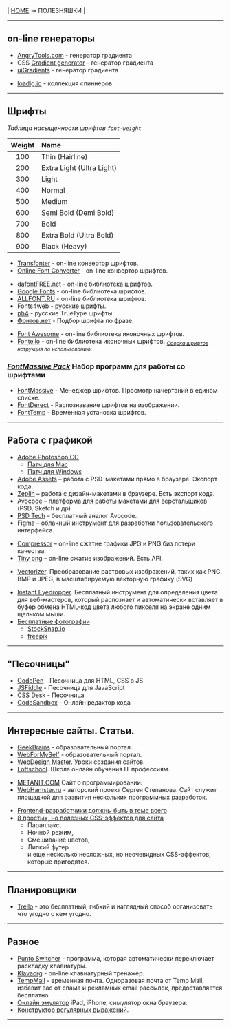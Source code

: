 | [HOME](https://github.com/vik-vavilikhin/vik-vavilikhin.github.io) &rarr; ПОЛЕЗНЯШКИ |

-------------------------------------------------------------------------------
## on-line генераторы  
- [AngryTools.com](https://cssgradient.io/) - генератор градиента
- CSS [Gradient generator](https://www.css-gradient.com/) - генератор градиента
- [uiGradients](https://uigradients.com/#GrapefruitSunset) - генератор градиента
<!-- ==================== -->
- [loadig.io](https://loading.io/) - коллекция спиннеров

-------------------------------------------------------------------------------
## Шрифты
_Таблица насыщенности шрифтов `font-weight`_
<!-- ``` -->
 Weight |           Name            |
:------:|:--------------------------|
100     | Thin (Hairline)           |
200     | Extra Light (Ultra Light) |
300     | Light                     |
400     | Normal                    |
500     | Medium                    |
600     | Semi Bold (Demi Bold)     |
700     | Bold                      |
800     | Extra Bold (Ultra Bold)   |
900     | Black (Heavy)             |
<!-- ``` -->
- [Transfonter](https://transfonter.org/) - on-line конвертор шрифтов.
- [Online Font Converter](https://onlinefontconverter.com/) - on-line конвертор шрифтов.
<!-- ==================== -->
- [dafontFREE.net](https://www.dafontfree.net/) - on-line библиотека шрифтов.
- [Google Fonts](https://fonts.google.com/) - on-line библиотека шрифтов.
- [ALLFONT.RU](http://allfont.ru/) - on-line библиотека шрифтов.
- [Fonts4web](http://fonts4web.ru/) - русские шрифты.
- [ph4](https://www.ph4.ru/fonts_fonts.php?ja=19b#) - русские TrueType шрифты.
- [Фонтов.нет](http://www.fontov.net/) - Подбор шрифта по фразе.
<!-- ==================== -->
- [Font Awesome](https://fontawesome.com/) - on-line библиотека иконочных шрифтов.
- [Fontello](http://fontello.com/) - on-line библиотека иконочных шрифтов.
  <sub>_[Сборка шрифтов](https://webref.ru/layout/font-awesome/fontello) нструкция по использованию._</sub>

### ***<u>[FontMassive Pack](https://fontmassive.com/)</u>*** Набор программ для работы со шрифтами
- [FontMassive](https://fontmassive.com/fm.php) - Менеджер шрифтов. Просмотр начертаний в едином списке.
- [FontDerect](https://fontmassive.com/fd.php) - Распознавание шрифтов на изображении.
- [FontTemp](https://fontmassive.com/ft.php) - Временная установка шрифтов.

-------------------------------------------------------------------------------
## Работа с графикой
- <u>[Adobe Photoshop CC](http://www.adobe.com/ru/products/photoshop.html)</u>
  - [Патч для Mac](https://yadi.sk/d/cRmb_ho133xcvr)
  - [Патч для Windows](http://photoshop-besplatno.ru/adobe-photoshop-cc.html)
- [Adobe Assets](https://assets.adobe.com/) – работа с PSD-макетами прямо в браузере. Экспорт кода.
- [Zeplin](https://zeplin.io/) – работа с дизайн-макетами в браузере. Есть экспорт кода.
- [Avocode](https://avocode.com/) – платформа для работы макетами для верстальщиков (PSD, Sketch и др)
- [PSD Tech](https://psdetch.com/) – бесплатный аналог Avocode.
- [Figma](https://www.figma.com/) – облачный инструмент для разработки пользовательского интерфейса.
<!-- ==================== -->
- [Сompressor](https://compressor.io/) – on-line сжатие графики JPG и PNG биз потери качества.
- [Tiny png](https://tinypng.com/) – on-line сжатие изображений. Есть API.
<!-- ==================== -->
- [Vectorizer](https://www.vectorizer.io/). Преобразование растровых изображений, таких как PNG, BMP и JPEG, в масштабируемую векторную графику (SVG)
<!-- ==================== -->
- [Instant Eyedropper](http://instant-eyedropper.com/). Бесплатный инструмент для определения цвета для веб-мастеров, который распознает и автоматически вставляет в буфер обмена HTML-код цвета любого пикселя на экране одним щелчком мыши.
- <u>Бесплатные фотографии</u>
   - [StockSnap.io](https://stocksnap.io/)
   - [freepik](https://www.freepik.com/)

-------------------------------------------------------------------------------
## "Песочницы"
- [CodePen](https://codepen.io) - Песочница для HTML, CSS о JS
- [JSFiddle](https://jsfiddle.net/) - Песочница для JavaScript
- [CSS Desk](http://cssdeck.com/) - Песочница
- [CodeSandbox](https://codesandbox.io/?from-app=1/) - Онлайн редактор кода

-------------------------------------------------------------------------------
## Интересные сайты. Статьи.
- [GeekBrains](https://geekbrains.ru/) - образовательный портал.
- [WebForMySelf](https://webformyself.com/) - образовательный портал.
- [WebDesign Master](https://webdesign-master.ru/). Уроки создания сайтов.
- [Loftschool](https://loftschool.com/). Школа онлайн обучения IT профессиям.
<!-- ==================== -->
- [METANIT.COM](https://metanit.com/) Сайт о программировании.
- [WebHamster.ru](https://webhamster.ru/) - авторский проект Сергея Степанова. Сайт служит площадкой для развития нескольких программных разработок.
<!-- ==================== -->
- [Frontend-разработчики должны быть в теме всего](https://habr.com/ru/post/306716/)
- [8 простых, но полезных CSS-эффектов для сайта](https://proglib.io/p/8-css-tricks/)
  - Параллакс,
  - Ночной режим,
  - Смешивание цветов,
  - Липкий футер  
и еще несколько несложных, но неочевидных CSS-эффектов, которые пригодятся.

-------------------------------------------------------------------------------
## Планировщики
- [Trello](https://trello.com/) - это бесплатный, гибкий и наглядный способ организовать что угодно с кем угодно.

-------------------------------------------------------------------------------
## Разное
- [Punto Switcher](https://yandex.ru/soft/punto/) - программа, которая автоматически переключает раскладку клавиатуры.
- [Klavaorg](https://klava.org/) - on-line клавиатурный тренажер.
- [TempMail](https://temp-mail.org/ru/) - временная почта. Одноразовая почта от Temp Mail, избавит вас от спама и рекламных email рассылок, предоставляется бесплатно.
- [Онлайн эмулятор](http://weblomaster.ru/ipad-emulator/) iPad, iPhone, симулятор окна браузера.
- [Конструктор регулярных выражений](https://regex101.com/).

-------------------------------------------------------------------------------
## 
